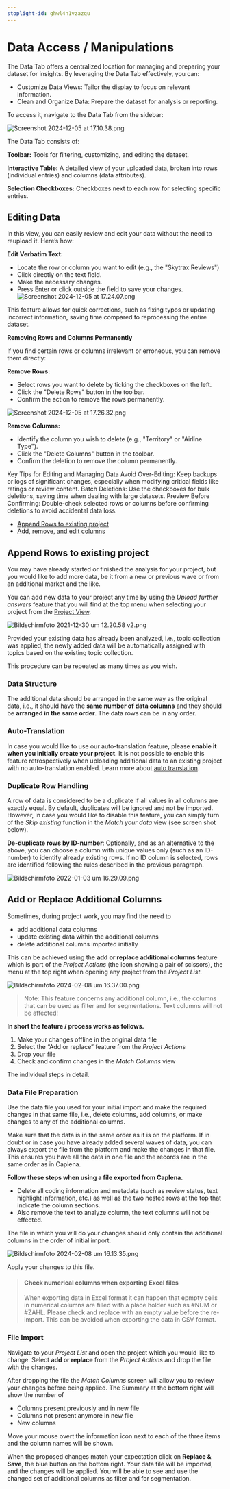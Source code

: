 ```yaml
---
stoplight-id: ghwl4n1vzazqu
---
```


# Data Access / Manipulations

The Data Tab offers a centralized location for managing and preparing your dataset for insights.  By leveraging the Data Tab effectively, you can:

- Customize Data Views: Tailor the display to focus on relevant information.
- Clean and Organize Data: Prepare the dataset for analysis or reporting.

To access it, navigate to the Data Tab from the sidebar:

![Screenshot 2024-12-05 at 17.10.38.png](<../assets/images/Screenshot 2024-12-05 at 17.10.38.png>)

The Data Tab consists of:

**Toolbar:** Tools for filtering, customizing, and editing the dataset.

**Interactive Table:** A detailed view of your uploaded data, broken into rows (individual entries) and columns (data attributes).

**Selection Checkboxes:** Checkboxes next to each row for selecting specific entries.

## Editing Data
In this view, you can easily review and edit your data without the need to reupload it. Here’s how:

**Edit Verbatim Text:**

- Locate the row or column you want to edit (e.g., the "Skytrax Reviews")
- Click directly on the text field.
- Make the necessary changes.
- Press Enter or click outside the field to save your changes.
![Screenshot 2024-12-05 at 17.24.07.png](<../assets/images/Screenshot 2024-12-05 at 17.24.07.png>)


This feature allows for quick corrections, such as fixing typos or updating incorrect information, saving time compared to reprocessing the entire dataset.

**Removing Rows and Columns Permanently**

If you find certain rows or columns irrelevant or erroneous, you can remove them directly:

**Remove Rows:**

- Select rows you want to delete by ticking the checkboxes on the left.
- Click the "Delete Rows" button in the toolbar.
- Confirm the action to remove the rows permanently.

![Screenshot 2024-12-05 at 17.26.32.png](<../assets/images/Screenshot 2024-12-05 at 17.26.32.png>)

**Remove Columns:**

- Identify the column you wish to delete (e.g., "Territory" or "Airline Type").
- Click the "Delete Columns" button in the toolbar.
- Confirm the deletion to remove the column permanently.


Key Tips for Editing and Managing Data
Avoid Over-Editing: Keep backups or logs of significant changes, especially when modifying critical fields like ratings or review content.
Batch Deletions: Use the checkboxes for bulk deletions, saving time when dealing with large datasets.
Preview Before Confirming: Double-check selected rows or columns before confirming deletions to avoid accidental data loss.




* [Append Rows to existing project ](#append-rows)
* [Add, remove, and edit columns ](#add-remove-edit-columns)

## Append Rows to existing project
You may have already started or finished the analysis for your project, but you would like to add more data, be it from a new or previous wave or from an additional market and the like.

You can add new data to your project any time by using the *Upload further answers* feature that you will find at the top menu when selecting your project from the [Project View](https://caplena.com/app/projects).

![Bildschirmfoto 2021-12-30 um 12.20.58 v2.png](https://stoplight.io/api/v1/projects/cHJqOjEyNDcxMw/images/sTNZT74J4I0)

Provided your existing data has already been analyzed, i.e., topic collection was applied, the newly added data will be automatically assigned with topics based on the existing topic collection.

This procedure can be repeated as many times as you wish.

### Data Structure

The additional data should be arranged in the same way as the original data, i.e., it should have the **same number of data columns** and they should be **arranged in the same order**. The data rows can be in any order.

### Auto-Translation

In case you would like to use our auto-translation feature, please **enable it when you initially create your project**. It is not possible to enable this feature retrospectively when uploading additional data to an existing project with no auto-translation enabled. Learn more about [auto translation](09-01-Languages.md#auto-translation-in-detail).

### Duplicate Row Handling
A row of data is considered to be a duplicate if all values in all columns are exactly equal. By default, duplicates will be ignored and not be imported. However, in case you would like to disable this feature, you can simply turn of the *Skip existing* function in the *Match your data* view (see screen shot below).

**De-duplicate rows by ID-number**: Optionally, and as an alternative to the above, you can choose a column with unique values only (such as an ID-number) to identify already existing rows. If no ID column is selected, rows are identified following the rules described in the previous paragraph.

![Bildschirmfoto 2022-01-03 um 16.29.09.png](https://stoplight.io/api/v1/projects/cHJqOjEyNDcxMw/images/6zKTyTsgu4Y)


## Add or Replace Additional Columns
Sometimes, during project work, you may find the need to

* add additional data columns
* update existing data within the additional columns
* delete additional columns imported initially

This can be achieved using the **add or replace additional columns** feature which is part of the *Project Actions* (the icon showing a pair of scissors), the menu at the top right when opening any project from the *Project List*.

 ![Bildschirmfoto 2024-02-08 um 16.37.00.png](<../assets/images/Bildschirmfoto 2024-02-08 um 16.37.00.png>)

<!-- theme: info -->

> Note: This feature concerns any additional column, i.e., the columns that can be used as filter and for segmentations. Text columns will not be affected!

**In short the feature / process works as follows.**

1. Make your changes offline in the original data file
2. Select the “Add or replace” feature from the *Project Actions*
3. Drop your file
4. Check and confirm changes in the *Match Columns* view

The individual steps in detail.


### Data File Preparation
Use the data file you used for your initial import and make the required changes in that same file, i.e., delete columns, add columns, or make changes to any of the additional columns.

Make sure that the data is in the same order as it is on the platform. If in doubt or in case you have already added several waves of data, you can always export the file from the platform and make the changes in that file. This ensures you have all the data in one file and the records are in the same order as in Caplena.

**Follow these steps when using a file exported from Caplena.**

* Delete all coding information and metadata (such as review status, text highlight information, etc.) as well as the two nested rows at the top that indicate the column sections.
* Also remove the text to analyze column, the text columns will not be effected.

The file in which you will do your changes should only contain the additional columns in the order of initial import.

![Bildschirmfoto 2024-02-08 um 16.13.35.png](<../assets/images/Bildschirmfoto 2024-02-08 um 16.13.35.png>)

Apply your changes to this file.

<!-- theme: warning -->
> #### Check numerical columns when exporting Excel files
>
> When exporting data in Excel format it can happen that epmpty cells in numerical columns are filled with a place holder such as #NUM or #ZAHL. Please check and replace with an empty value before the re-import. This can be avoided when exporting the data in CSV format.

### File Import
Navigate to your *Project List* and open the project which you would like to change. Select **add or replace** from the *Project Actions* and drop the file with the changes. 

After dropping the file the *Match Columns* screen will allow you to review your changes before being applied. The Summary at the bottom right will show the number of
* Columns present previously  and in new file
* Columns not present anymore in new file
* New columns

Move your mouse overt the information icon next to each of the three items and the column names will be shown.

When the proposed changes match your expectation click on **Replace & Save**, the blue button on the bottom right. Your data file will be imported, and the changes will be applied. You will be able to see and use the changed set of additional columns as filter and for segmentation.

